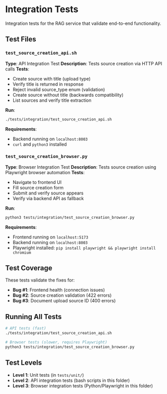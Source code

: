 # Integration Tests

Integration tests for the RAG service that validate end-to-end functionality.

## Test Files

### `test_source_creation_api.sh`
**Type**: API Integration Test
**Description**: Tests source creation via HTTP API calls
**Tests**:
- Create source with title (upload type)
- Verify title is returned in response
- Reject invalid source_type enum (validation)
- Create source without title (backwards compatibility)
- List sources and verify title extraction

**Run**:
```bash
./tests/integration/test_source_creation_api.sh
```

**Requirements**:
- Backend running on `localhost:8003`
- `curl` and `python3` installed

### `test_source_creation_browser.py`
**Type**: Browser Integration Test
**Description**: Tests source creation using Playwright browser automation
**Tests**:
- Navigate to frontend UI
- Fill source creation form
- Submit and verify source appears
- Verify via backend API as fallback

**Run**:
```bash
python3 tests/integration/test_source_creation_browser.py
```

**Requirements**:
- Frontend running on `localhost:5173`
- Backend running on `localhost:8003`
- Playwright installed: `pip install playwright && playwright install chromium`

## Test Coverage

These tests validate the fixes for:
- **Bug #1**: Frontend health (connection issues)
- **Bug #2**: Source creation validation (422 errors)
- **Bug #3**: Document upload source ID (400 errors)

## Running All Tests

```bash
# API tests (fast)
./tests/integration/test_source_creation_api.sh

# Browser tests (slower, requires Playwright)
python3 tests/integration/test_source_creation_browser.py
```

## Test Levels

- **Level 1**: Unit tests (in `tests/unit/`)
- **Level 2**: API integration tests (bash scripts in this folder)
- **Level 3**: Browser integration tests (Python/Playwright in this folder)
